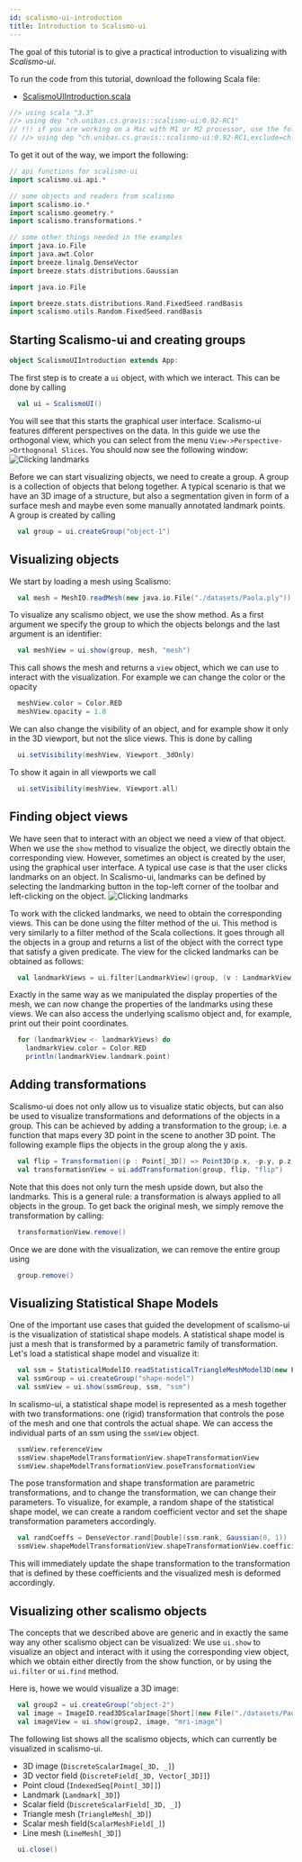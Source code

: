 ```yaml
---
id: scalismo-ui-introduction
title: Introduction to Scalismo-ui
---
```


The goal of this tutorial is to give a practical introduction to visualizing with
*Scalismo-ui*.

To run the code from this tutorial, download the following Scala file:
- [ScalismoUIIntroduction.scala](./ScalismoUiIntroduction.scala)

```scala mdoc:invisible
//> using scala "3.3"
//> using dep "ch.unibas.cs.gravis::scalismo-ui:0.92-RC1"
// !!! if you are working on a Mac with M1 or M2 processor, use the following import instead !!!
// //> using dep "ch.unibas.cs.gravis::scalismo-ui:0.92-RC1,exclude=ch.unibas.cs.gravis%vtkjavanativesmacosimpl"
```


To get it out of the way, we import the following:
```scala mdoc:silent
// api functions for scalismo-ui
import scalismo.ui.api.*

// some objects and readers from scalismo
import scalismo.io.*
import scalismo.geometry.*
import scalismo.transformations.*

// some other things needed in the examples
import java.io.File
import java.awt.Color
import breeze.linalg.DenseVector
import breeze.stats.distributions.Gaussian

import java.io.File

import breeze.stats.distributions.Rand.FixedSeed.randBasis
import scalismo.utils.Random.FixedSeed.randBasis
```



## Starting Scalismo-ui and creating groups

```scala mdoc:invisible emptyLines:2
object ScalismoUIIntroduction extends App:
```


The first step is to create a ```ui``` object, with which we interact. This can be done by calling

```scala mdoc:silent
  val ui = ScalismoUI()
```

You will see that this starts the graphical user interface. Scalismo-ui features different perspectives on the data. In this guide we use the orthogonal view, which you can select from the menu ```View->Perspective->Orthognonal Slices```. You should now see the following window:
![Clicking landmarks](images/scalismo-ui-empty.png)


Before we can start visualizing objects, we need to create a group. A group is a collection of objects that belong together. A typical scenario is that we have an 3D image of a structure, but also a segmentation given in form of a surface mesh and maybe even some manually annotated landmark points. A group is created by calling

```scala mdoc:silent
  val group = ui.createGroup("object-1")
```

## Visualizing objects

We start by loading a mesh using Scalismo:

```scala mdoc:silent
  val mesh = MeshIO.readMesh(new java.io.File("./datasets/Paola.ply")).get
```

To visualize any scalismo object, we use the show method. As a first argument
we specify the group to which the objects belongs and the last argument is an identifier:

```scala mdoc:silent
  val meshView = ui.show(group, mesh, "mesh")
```

This call shows the mesh and returns a ```view``` object, which we can use to
interact with the visualization. For example we can change the color or the opacity

```scala mdoc:silent
  meshView.color = Color.RED
  meshView.opacity = 1.0
```

We can also change the visibility of an object, and for example show it only in the
3D viewport, but not the slice views. This is done by calling

```scala mdoc:silent
  ui.setVisibility(meshView, Viewport._3dOnly)
```

To show it again in all viewports we call

```scala mdoc:silent
  ui.setVisibility(meshView, Viewport.all)
```

## Finding object views

We have seen that to interact with an object we need a view of that object. When we use the ```show``` method to visualize the object, we directly obtain the corresponding view. However, sometimes an object is created by the user, using the graphical user interface. A typical use case is that the user clicks landmarks on an object. In Scalismo-ui, landmarks can be defined by selecting the landmarking button in the top-left corner of the toolbar and  left-clicking on the object.
![Clicking landmarks](images/landmarking.png)

To work with the clicked landmarks, we need to obtain the corresponding views. This can be done using the filter method of the ui. This method is very similarly to a filter method of the Scala collections. It goes through all the objects in a group and returns a list of the object with the correct type that satisfy a given predicate. The view for the clicked landmarks can be obtained as follows:

```scala mdoc:silent
  val landmarkViews = ui.filter[LandmarkView](group, (v : LandmarkView) => true)
```

Exactly in the same way as we manipulated the display properties of the mesh, we can now change the properties of the landmarks using these views. We can also access the underlying
scalismo object and, for example, print out their point coordinates.

```scala mdoc:silent
  for (landmarkView <- landmarkViews) do
    landmarkView.color = Color.RED
    println(landmarkView.landmark.point)  
```

## Adding transformations

Scalismo-ui does not only allow us to visualize static objects, but can also be used
to visualize transformations and deformations of the objects in a group. This can be achieved
by adding a transformation to the group; i.e. a function that maps every 3D point in the scene to another 3D point. The following example flips the objects in the group along the y axis.

```scala mdoc:silent
  val flip = Transformation((p : Point[_3D]) => Point3D(p.x, -p.y, p.z))
  val transformationView = ui.addTransformation(group, flip, "flip")
```

Note that this does not only turn the mesh upside down, but also the landmarks. This is a general rule: a transformation is always applied to all objects in the group.
To get back the original mesh, we simply remove the transformation by calling:

```scala mdoc:silent
  transformationView.remove()
```

Once we are done with the visualization, we can remove the entire group using
```scala mdoc:silent
  group.remove()
```

## Visualizing Statistical Shape Models

One of the important use cases that guided the development of scalismo-ui is the
visualization of statistical shape models. A statistical shape model is
just a mesh that is transformed by a parametric family of transformation.
Let's load a statistical shape model and visualize it:

```scala mdoc:silent
  val ssm = StatisticalModelIO.readStatisticalTriangleMeshModel3D(new File("datasets/bfm.h5")).get
  val ssmGroup = ui.createGroup("shape-model")
  val ssmView = ui.show(ssmGroup, ssm, "ssm")
```

In scalismo-ui, a statistical shape model is represented as a mesh together with two
transformations:  one (rigid) transformation that controls the pose of the mesh and
one that controls the actual shape. We can access the individual parts of an ssm using
the ```ssmView``` object.

```scala 
  ssmView.referenceView
  ssmView.shapeModelTransformationView.shapeTransformationView
  ssmView.shapeModelTransformationView.poseTransformationView
```

The pose transformation and shape transformation are parametric transformations, and to change
the transformation, we can change their parameters. To visualize, for example,  a random shape of the statistical shape model, we can  create a random coefficient vector and set the shape transformation parameters accordingly.

```scala mdoc:silent
  val randCoeffs = DenseVector.rand[Double](ssm.rank, Gaussian(0, 1))
  ssmView.shapeModelTransformationView.shapeTransformationView.coefficients = randCoeffs
```
This will immediately update the shape transformation to the transformation that
 is defined by these coefficients and the visualized mesh is deformed accordingly.



## Visualizing other scalismo objects

The concepts that we described above are generic and in exactly the same way
any other scalismo object can be visualized: We use ```ui.show``` to visualize an object and interact with it using the corresponding view object,
which we obtain either directly from the show function, or by using the ```ui.filter``` or
```ui.find``` method.

Here is, howe we would visualize a 3D image:

```scala mdoc:silent
  val group2 = ui.createGroup("object-2")
  val image = ImageIO.read3DScalarImage[Short](new File("./datasets/PaolaMRI.vtk")).get
  val imageView = ui.show(group2, image, "mri-image")
```

 The following list shows all the scalismo objects, which can currently be visualized
 in scalismo-ui.

 * 3D image (```DiscreteScalarImage[_3D, _]```)
 * 3D vector field (```DiscreteField[_3D, Vector[_3D]]```)
 * Point cloud (```IndexedSeq[Point[_3D]]```)
 * Landmark (```Landmark[_3D]```)
 * Scalar field (```DiscreteScalarField[_3D, _]```)
 * Triangle mesh (```TriangleMesh[_3D]```)
 * Scalar mesh field(```ScalarMeshField[_]```)
 * Line mesh (```LineMesh[_3D]```)

```scala mdoc:invisible
  ui.close()
```
